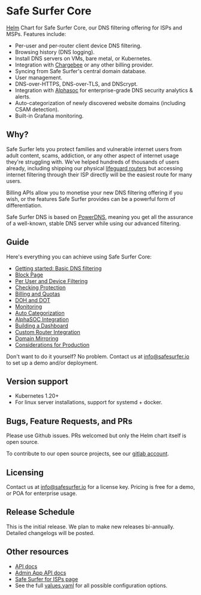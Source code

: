 # Safe Surfer Core
[Helm](https://helm.sh) Chart for Safe Surfer Core, our DNS filtering offering for ISPs and MSPs. Features include:
- Per-user and per-router client device DNS filtering. 
- Browsing history (DNS logging).
- Install DNS servers on VMs, bare metal, or Kubernetes.
- Integration with [Chargebee](https://chargebee.com) or any other billing provider.
- Syncing from Safe Surfer's central domain database.
- User management.
- DNS-over-HTTPS, DNS-over-TLS, and DNScrypt.
- Integration with [Alphasoc](https://alphasoc.com) for enterprise-grade DNS security analytics & alerts.
- Auto-categorization of newly discovered website domains (including CSAM detection).
- Built-in Grafana monitoring.

## Why?
Safe Surfer lets you protect families and vulnerable internet users from adult content, scams, addiction, or any other aspect of internet usage they're struggling with. We've helped hundreds of thousands of users already, including shipping our physical [lifeguard routers](https://shop.safesurfer.io/collections/resources/products/internet-lifeguard) but accessing internet filtering through their ISP directly will be the easiest route for many users.

Billing APIs allow you to monetise your new DNS filtering offering if you wish, or the features Safe Surfer provides can be a powerful form of differentiation.

Safe Surfer DNS is based on [PowerDNS](https://www.powerdns.com/), meaning you get all the assurance of a well-known, stable DNS server while using our advanced filtering.

## Guide
Here's everything you can achieve using Safe Surfer Core:
- [Getting started: Basic DNS filtering](./guides/getting-started.md)
- [Block Page](./guides/block-page.md)
- [Per User and Device Filtering](./guides/per-user-and-device-filtering.md)
- [Checking Protection](./guides/checking-protection.md)
- [Billing and Quotas](./guides/billing-and-quotas.md)
- [DOH and DOT](./guides/doh-and-dot.md)
- [Monitoring](./guides/monitoring.md)
- [Auto Categorization](./guides/auto-categorization.md)
- [AlphaSOC Integration](./guides/alphasoc.md)
- [Building a Dashboard](./guides/building-a-dashboard.md)
- [Custom Router Integration](./guides/custom-router-integration.md)
- [Domain Mirroring](./guides/domain-mirroring.md)
- [Considerations for Production](./guides/prod-considerations.md)

Don't want to do it yourself? No problem. Contact us at [info@safesurfer.io](mailto:info@safesurfer.io) to set up a demo and/or deployment.

## Version support
- Kubernetes 1.20+
- For linux server installations, support for systemd + docker.

## Bugs, Feature Requests, and PRs
Please use Github issues. PRs welcomed but only the Helm chart itself is open source.

To contribute to our open source projects, see our [gitlab account](https://gitlab.com/safesurfer).

## Licensing
Contact us at [info@safesurfer.io](mailto:info@safesurfer.io) for a license key. Pricing is free for a demo, or POA for enterprise usage.

## Release Schedule
This is the initial release. We plan to make new releases bi-annually. Detailed changelogs will be posted.

## Other resources
- [API docs](https://safesurfer.gitlab.io/api-docs/)
- [Admin App API docs](https://safesurfer.gitlab.io/admin-app-api-docs/)
- [Safe Surfer for ISPs page](https://safesurfer.io/for-isp/)
- See the full [values.yaml](./charts/safesurfer/values.yaml) for all possible configuration options.
